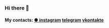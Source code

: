 ### Hi there 👋

#### My contacts: [● instagram](https://www.instagram.com/sergey.verbin/) [telegram](https://t.me/sergey_verbin/) [vkontakte](https://vk.com/sergey.verbin)
